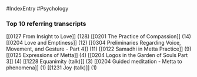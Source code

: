 #IndexEntry #Psychology

### Top 10 referring transcripts
[[0127 From Insight to Love]] (128)
[[0201 The Practice of Compassion]] (14)
[[0204 Love and Emptiness]] (12)
[[0304 Preliminaries Regarding Voice, Movement, and Gesture - Part 4]] (11)
[[0122 Samadhi in Metta Practice]] (9)
[[0125 Expressions of Metta]] (4)
[[0204 Logos in the Garden of Souls Part 3]] (4)
[[1228 Equanimity (talk)]] (3)
[[0204 Guided meditation - Metta to phenomena]] (1)
[[1231 Joy (talk)]] (1)

